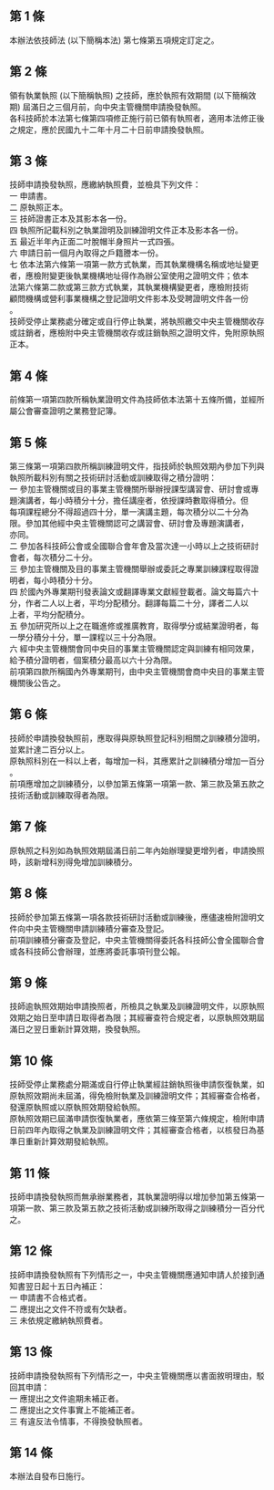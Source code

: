 第 1 條
-------
本辦法依技師法 (以下簡稱本法) 第七條第五項規定訂定之。

第 2 條
-------
領有執業執照 (以下簡稱執照) 之技師，應於執照有效期間 (以下簡稱效  
期) 屆滿日之三個月前，向中央主管機關申請換發執照。  
各科技師於本法第七條第四項修正施行前已領有執照者，適用本法修正後  
之規定，應於民國九十二年十月二十日前申請換發執照。

第 3 條
-------
技師申請換發執照，應繳納執照費，並檢具下列文件：  
一  申請書。  
二  原執照正本。  
三  技師證書正本及其影本各一份。  
四  執照所記載科別之執業證明及訓練證明文件正本及影本各一份。  
五  最近半年內正面二吋脫帽半身照片一式四張。  
六  申請日前一個月內取得之戶籍謄本一份。  
七  依本法第六條第一項第一款方式執業，而其執業機構名稱或地址變更  
    者，應檢附變更後執業機構地址得作為辦公室使用之證明文件；依本  
    法第六條第二款或第三款方式執業，其執業機構變更者，應檢附技術  
    顧問機構或營利事業機構之登記證明文件影本及受聘證明文件各一份  
    。  
技師受停止業務處分確定或自行停止執業，將執照繳交中央主管機關收存  
或註銷者，應檢附中央主管機關收存或註銷執照之證明文件，免附原執照  
正本。

第 4 條
-------
前條第一項第四款所稱執業證明文件為技師依本法第十五條所備，並經所  
屬公會審查證明之業務登記簿。

第 5 條
-------
第三條第一項第四款所稱訓練證明文件，指技師於執照效期內參加下列與  
執照所載科別有關之技術研討活動或訓練取得之積分證明：  
一  參加主管機關或目的事業主管機關所舉辦授課型講習會、研討會或專  
    題演講者，每小時積分十分，擔任講座者，依授課時數取得積分。但  
    每項課程總分不得超過四十分，單一演講主題，每次積分以二十分為  
    限。參加其他經中央主管機關認可之講習會、研討會及專題演講者，  
    亦同。  
二  參加各科技師公會或全國聯合會年會及當次達一小時以上之技術研討  
    會者，每次積分二十分。  
三  參加主管機關及目的事業主管機關舉辦或委託之專業訓練課程取得證  
    明者，每小時積分十分。  
四  於國內外專業期刊發表論文或翻譯專業文獻經登載者。論文每篇六十  
    分，作者二人以上者，平均分配積分。翻譯每篇二十分，譯者二人以  
    上者，平均分配積分。  
五  參加研究所以上之在職進修或推廣教育，取得學分或結業證明者，每  
    一學分積分十分，單一課程以三十分為限。  
六  經中央主管機關會同中央目的事業主管機關認定與訓練有相同效果，  
    給予積分證明者，個案積分最高以六十分為限。  
前項第四款所稱國內外專業期刊，由中央主管機關會商中央目的事業主管  
機關後公告之。

第 6 條
-------
技師於申請換發執照前，應取得與原執照登記科別相關之訓練積分證明，  
並累計達二百分以上。  
原執照科別在一科以上者，每增加一科，其應累計之訓練積分增加一百分  
。  
前項應增加之訓練積分，以參加第五條第一項第一款、第三款及第五款之  
技術活動或訓練取得者為限。

第 7 條
-------
原執照之科別如為執照效期屆滿日前二年內始辦理變更增列者，申請換照  
時，該新增科別得免增加訓練積分。

第 8 條
-------
技師於參加第五條第一項各款技術研討活動或訓練後，應儘速檢附證明文  
件向中央主管機關申請訓練積分審查及登記。  
前項訓練積分審查及登記，中央主管機關得委託各科技師公會全國聯合會  
或各科技師公會辦理，並應將委託事項刊登公報。

第 9 條
-------
技師逾執照效期始申請換照者，所檢具之執業及訓練證明文件，以原執照  
效期之始日至申請日取得者為限；其經審查符合規定者，以原執照效期屆  
滿日之翌日重新計算效期，換發執照。

第 10 條
--------
技師受停止業務處分期滿或自行停止執業經註銷執照後申請恢復執業，如  
原執照效期尚未屆滿，得免檢附執業及訓練證明文件；其經審查合格者，  
發還原執照或以原執照效期發給執照。  
原執照效期已屆滿申請恢復執業者，應依第三條至第六條規定，檢附申請  
日前四年內取得之執業及訓練證明文件；其經審查合格者，以核發日為基  
準日重新計算效期發給執照。

第 11 條
--------
技師申請換發執照而無承辦業務者，其執業證明得以增加參加第五條第一  
項第一款、第三款及第五款之技術活動或訓練所取得之訓練積分一百分代  
之。

第 12 條
--------
技師申請換發執照有下列情形之一，中央主管機關應通知申請人於接到通  
知書翌日起十五日內補正：  
一  申請書不合格式者。  
二  應提出之文件不符或有欠缺者。  
三  未依規定繳納執照費者。

第 13 條
--------
技師申請換發執照有下列情形之一，中央主管機關應以書面敘明理由，駁  
回其申請：  
一  應提出之文件逾期未補正者。  
二  應提出之文件事實上不能補正者。  
三  有違反法令情事，不得換發執照者。

第 14 條
--------
本辦法自發布日施行。

